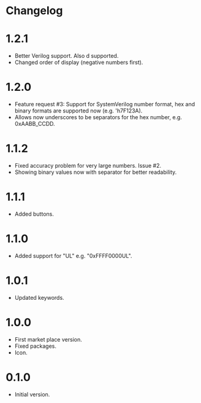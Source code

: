 # Changelog

# 1.2.1
- Better Verilog support. Also d supported.
- Changed order of display (negative numbers first).

# 1.2.0
- Feature request #3: Support for SystemVerilog number format, hex and binary formats are supported now (e.g. 'h7F123A).
- Allows now underscores to be separators for the hex number, e.g. 0xAABB_CCDD.

# 1.1.2
- Fixed accuracy problem for very large numbers. Issue #2.
- Showing binary values now with separator for better readability.

# 1.1.1
- Added buttons.

# 1.1.0
- Added support for "UL" e.g. "0xFFFF0000UL".

# 1.0.1
- Updated keywords.

# 1.0.0
- First market place version.
- Fixed packages.
- Icon.

# 0.1.0
- Initial version.

